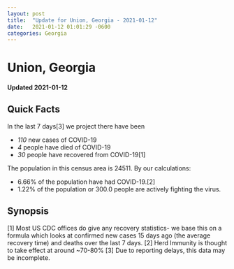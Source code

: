 ```yaml
---
layout: post
title:  "Update for Union, Georgia - 2021-01-12"
date:   2021-01-12 01:01:29 -0600
categories: Georgia
---
```


# Union, Georgia
#### Updated 2021-01-12

## Quick Facts

In the last 7 days[3] we project there have been
- *110* new cases of COVID-19
- *4* people have died of COVID-19
- *30* people have recovered from COVID-19[1]

The population in this census area is 24511. By our calculations:
- 6.66% of the population have had COVID-19.[2]
- 1.22% of the population or 300.0 people are actively fighting the virus.

## Synopsis




[1] Most US CDC offices do give any recovery statistics- we base this on a formula which looks at confirmed new cases
15 days ago (the average recovery time) and deaths over the last 7 days.
[2] Herd Immunity is thought to take effect at around ~70-80%
[3] Due to reporting delays, this data may be incomplete. 
    